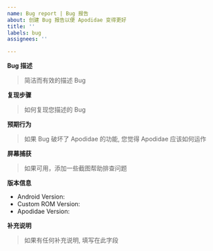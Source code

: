 ```yaml
---
name: Bug report | Bug 报告
about: 创建 Bug 报告以便 Apodidae 变得更好
title: ''
labels: bug
assignees: ''

---
```


**Bug 描述**
> 简洁而有效的描述 Bug


**复现步骤**
> 如何复现您描述的 Bug 


**预期行为**
> 如果 Bug 破坏了 Apodidae 的功能, 您觉得 Apodidae 应该如何运作


**屏幕捕获**
> 如果可用，添加一些截图帮助排查问题


**版本信息**
 - Android Version: 
 - Custom ROM Version: 
 - Apodidae Version: 


**补充说明**
> 如果有任何补充说明, 填写在此字段
